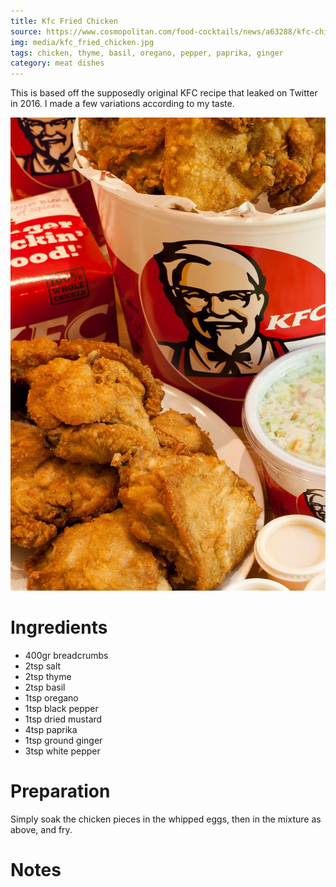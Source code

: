 ```yaml
---
title: Kfc Fried Chicken
source: https://www.cosmopolitan.com/food-cocktails/news/a63288/kfc-chicken-secret-recipe-revealed/
img: media/kfc_fried_chicken.jpg
tags: chicken, thyme, basil, oregano, pepper, paprika, ginger
category: meat dishes
---
```


This is based off the supposedly original KFC recipe that leaked on Twitter in 2016. I made a few variations according to my taste.

![Kfc Fried Chicken](media/kfc_fried_chicken.jpg)

Ingredients
===========
* 400gr breadcrumbs
* 2tsp salt
* 2tsp thyme
* 2tsp basil
* 1tsp oregano
* 1tsp black pepper
* 1tsp dried mustard
* 4tsp paprika
* 1tsp ground ginger
* 3tsp white pepper

Preparation
===========

Simply soak the chicken pieces in the whipped eggs, then in the mixture as above, and fry.

Notes
=====
